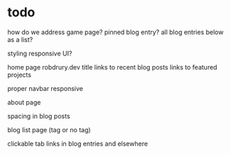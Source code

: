 # todo

how do we address game page? pinned blog entry? all blog entries below as a list?

styling
    responsive UI?

home page
    robdrury.dev title
    links to recent blog posts
    links to featured projects

proper navbar
    responsive

about page

spacing in blog posts

blog list page (tag or no tag)

clickable tab links in blog entries and elsewhere